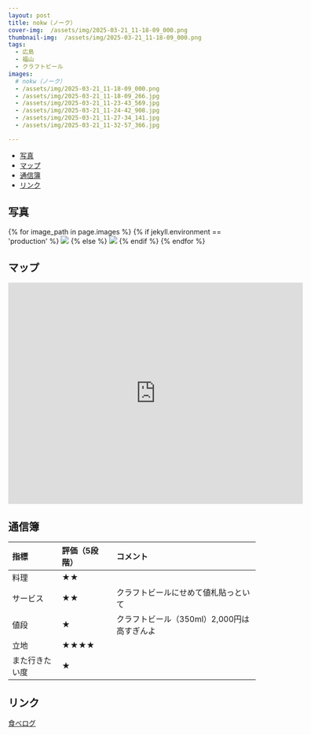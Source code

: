 ```yaml
---
layout: post
title: nokw（ノーク）
cover-img:  /assets/img/2025-03-21_11-18-09_000.png
thumbnail-img:  /assets/img/2025-03-21_11-18-09_000.png
tags:
  - 広島
  - 福山
  - クラフトビール
images:  
  # nokw（ノーク）
  - /assets/img/2025-03-21_11-18-09_000.png
  - /assets/img/2025-03-21_11-18-09_266.jpg
  - /assets/img/2025-03-21_11-23-43_569.jpg
  - /assets/img/2025-03-21_11-24-42_908.jpg
  - /assets/img/2025-03-21_11-27-34_141.jpg
  - /assets/img/2025-03-21_11-32-57_366.jpg

---
```



<!-- TOC -->

- [写真](#写真)
- [マップ](#マップ)
- [通信簿](#通信簿)
- [リンク](#リンク)

<!-- /TOC -->

## 写真

{% for image_path in page.images %}
{% if jekyll.environment == 'production' %}
<img src="https://raw.githubusercontent.com/taira1117/fukuyama_izakaya/master/{{ image_path }}">
{% else %}
<img src="{{ image_path }}">
{% endif %}
{% endfor %}

## マップ

<iframe src="https://www.google.com/maps/embed?pb=!1m18!1m12!1m3!1d3288.573568235931!2d133.3597099756644!3d34.48834057299585!2m3!1f0!2f0!3f0!3m2!1i1024!2i768!4f13.1!3m3!1m2!1s0x35511100774b67a3%3A0xb85efbc1749a9f23!2snokw!5e0!3m2!1sja!2sjp!4v1742713154400!5m2!1sja!2sjp" width="600" height="450" style="border:0;" allowfullscreen="" loading="lazy" referrerpolicy="no-referrer-when-downgrade"></iframe>

## 通信簿

| 指標           | 評価（5段階） | コメント                                   |
| :------------- | :------------ | :----------------------------------------- |
| 料理           | ★★          |                                            |
| サービス       | ★★          | クラフトビールにせめて値札貼っといて       |
| 値段           | ★            | クラフトビール（350ml）2,000円は高すぎんよ |
| 立地           | ★★★★      |                                            |
| また行きたい度 | ★            |                                            |

## リンク

[食べログ](https://tabelog.com/hiroshima/A3403/A340301/34032563/)
